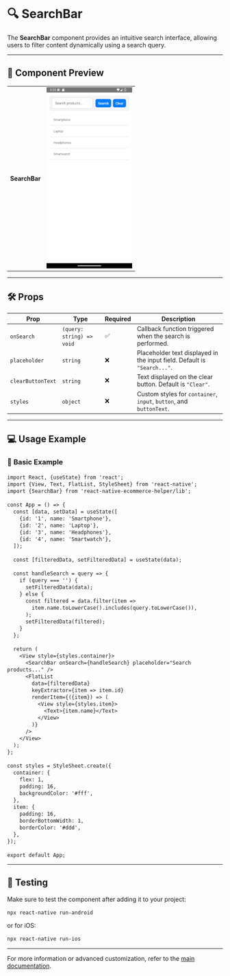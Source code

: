 # 🔍 **SearchBar**

The **SearchBar** component provides an intuitive search interface, allowing users to filter content dynamically using a search query.

---

## 📸 **Component Preview**

<table>
  <tr>
    <td><strong>SearchBar</strong></td>
    <td><img src="../Images/SearchBar.png" alt="SearchBar" width="200"/></td>
  </tr>
</table>

---

## 🛠️ **Props**

| Prop             | Type                           | Required | Description                                              |
|-------------------|--------------------------------|----------|----------------------------------------------------------|
| `onSearch`       | `(query: string) => void`      | ✅       | Callback function triggered when the search is performed. |
| `placeholder`    | `string`                      | ❌       | Placeholder text displayed in the input field. Default is `"Search..."`. |
| `clearButtonText`| `string`                      | ❌       | Text displayed on the clear button. Default is `"Clear"`. |
| `styles`         | `object`                      | ❌       | Custom styles for `container`, `input`, `button`, and `buttonText`. |

---

## 💻 **Usage Example**

### 📝 **Basic Example**

```tsx
import React, {useState} from 'react';
import {View, Text, FlatList, StyleSheet} from 'react-native';
import {SearchBar} from 'react-native-ecommerce-helper/lib';

const App = () => {
  const [data, setData] = useState([
    {id: '1', name: 'Smartphone'},
    {id: '2', name: 'Laptop'},
    {id: '3', name: 'Headphones'},
    {id: '4', name: 'Smartwatch'},
  ]);

  const [filteredData, setFilteredData] = useState(data);

  const handleSearch = query => {
    if (query === '') {
      setFilteredData(data);
    } else {
      const filtered = data.filter(item =>
        item.name.toLowerCase().includes(query.toLowerCase()),
      );
      setFilteredData(filtered);
    }
  };

  return (
    <View style={styles.container}>
      <SearchBar onSearch={handleSearch} placeholder="Search products..." />
      <FlatList
        data={filteredData}
        keyExtractor={item => item.id}
        renderItem={({item}) => (
          <View style={styles.item}>
            <Text>{item.name}</Text>
          </View>
        )}
      />
    </View>
  );
};

const styles = StyleSheet.create({
  container: {
    flex: 1,
    padding: 16,
    backgroundColor: '#fff',
  },
  item: {
    padding: 16,
    borderBottomWidth: 1,
    borderColor: '#ddd',
  },
});

export default App;
```

---

## 🧪 **Testing**

Make sure to test the component after adding it to your project:

```sh
npx react-native run-android
```

or for iOS:

```sh
npx react-native run-ios
```

---

For more information or advanced customization, refer to the [main documentation](../../README.md).
